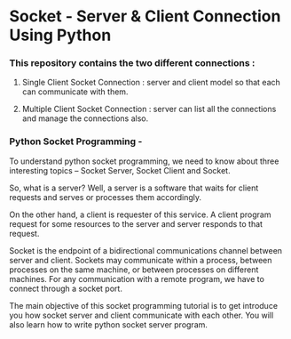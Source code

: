 # Socket - Server & Client Connection Using Python

### This repository contains the two different connections :
 1. Single Client Socket Connection :  server and client model so that each can communicate with them.

 2. Multiple Client Socket Connection : server can list all the connections and manage the connections also.



### Python Socket Programming - 

To understand python socket programming, we need to know about three interesting topics – Socket Server, Socket Client and Socket.

So, what is a server? Well, a server is a software that waits for client requests and serves or processes them accordingly.

On the other hand, a client is requester of this service. A client program request for some resources to the server and server responds to that request.

Socket is the endpoint of a bidirectional communications channel between server and client. Sockets may communicate within a process, between processes on the same machine, or between processes on different machines. For any communication with a remote program, we have to connect through a socket port.

The main objective of this socket programming tutorial is to get introduce you how socket server and client communicate with each other. You will also learn how to write python socket server program.
